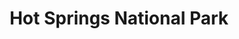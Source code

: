 ---
title: Hot Springs National Park
url: /hot-springs-national-park/
latitude: 34.461
longitude: -93.06
---